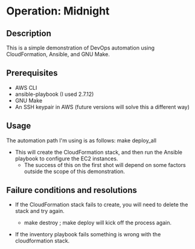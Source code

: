 # Operation: Midnight

## Description
This is a simple demonstration of DevOps automation using CloudFormation, Ansible, and GNU Make.

## Prerequisites
- AWS CLI 
- ansible-playbook (I used 2.7.12)
- GNU Make
- An SSH keypair in AWS (future versions will solve this a different way)

## Usage
The automation path I'm using is as follows:
make deploy_all 
- This will create the CloudFormation stack, and then run the Ansible playbook to configure the EC2 instances.
  -    The success of this on the first shot will depend on some factors outside the scope of this demonstration. 

## Failure conditions and resolutions
- If the CloudFormation stack fails to create, you will need to delete the stack and try again.
  - make destroy ; make deploy will kick off the process again.

- If the inventory playbook fails something is wrong with the cloudformation stack.